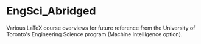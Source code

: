 # EngSci_Abridged
Various LaTeX course overviews for future reference from the University of Toronto's Engineering Science program (Machine Intelligence option).
